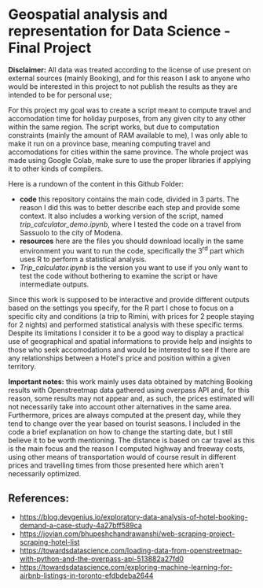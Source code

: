 # Geospatial analysis and representation for Data Science - Final Project
**Disclaimer:** All data was treated according to the license of use present on external sources (mainly Booking), and for this reason I ask to anyone who would be interested in this project to not publish the results as they are intended to be for personal use; 

For this project my goal was to create a script meant to compute travel and accomodation time for holiday purposes, from any given city to any other within the same region. 
The script works, but due to computation constraints (mainly the amount of RAM available to me), I was only able to make it run on a province base, meaning computing travel and accomodations for cities within the same province. The whole project was made using Google Colab, make sure to use the proper libraries if applying it to other kinds of compilers.

Here is a rundown of the content in this Github Folder:
- **code** this repository contains the main code, divided in 3 parts. The reason I did this was to better describe each step and provide some context.
It also includes a working version of the script, named *trip_calculator_demo.ipynb*, where I tested the code on a travel from Sassuolo to the city of Modena.
- **resources** here are the files you should download locally in the same environment you want to run the code, specifically the 3<sup>rd</sup> part which uses R to perform a statistical analysis. 
- *Trip_calculator.ipynb* is the version you want to use if you only want to test the code without bothering to examine the script or have intermediate outputs.

Since this work is supposed to be interactive and provide different outputs based on the settings you specify, for the R part I chose to focus on a specific city and conditions (a trip to Rimini, with prices for 2 people staying for 2 nights) and performed statistical analysis with these specific terms.
Despite its limitations I consider it to be a good way to display a practical use of geographical and spatial informations to provide help and insights to those who seek accomodations and would be interested to see if there are any relationships between a Hotel's price and position within a given territory.


**Important notes:** this work mainly uses data obtained by matching Booking results with Openstreetmap data gathered using overpass API and, for this reason, some results may not appear and, as such, the prices estimated will not necessarily take into account other alternatives in the same area.
Furthermore, prices are always computed at the present day, while they tend to change over the year based on tourist seasons.
I included in the code a brief explanation on how to change the starting date, but I still believe it to be worth mentioning.
The distance is based on car travel as this is the main focus and the reason I computed highway and freeway costs, using other means of transportation would of course result in different prices and travelling times from those presented here which aren't necessarily optimized.


## References:
- https://blog.devgenius.io/exploratory-data-analysis-of-hotel-booking-demand-a-case-study-4a27bff589ca
- https://jovian.com/bhupeshchandrawanshi/web-scraping-project-scraping-hotel-list
- https://towardsdatascience.com/loading-data-from-openstreetmap-with-python-and-the-overpass-api-513882a27fd0
- https://towardsdatascience.com/exploring-machine-learning-for-airbnb-listings-in-toronto-efdbdeba2644













